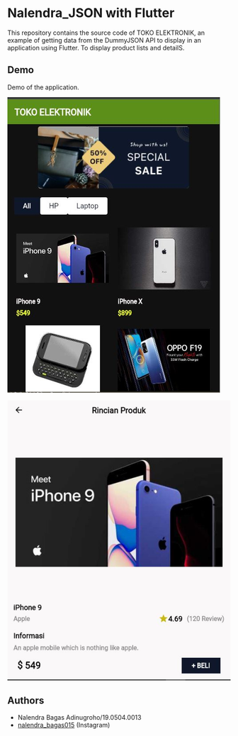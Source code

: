 # Nalendra_JSON with Flutter

This repository contains the source code of TOKO ELEKTRONIK, an example of getting data from the DummyJSON API to display in an application using Flutter. To display product lists and detailS.


## Demo

Demo of the application.


![Logo](https://github.com/Nalendra015/Nalendra_JSON/blob/main/hal_depan.JPG)

![Logo](https://github.com/Nalendra015/Nalendra_JSON/blob/main/hal_detail.JPG)



## Authors

- Nalendra  Bagas Adinugroho/19.0504.0013
- [nalendra_bagas015](https://www.instagram.com/nalendra_bagas015/) (Instagram) 
